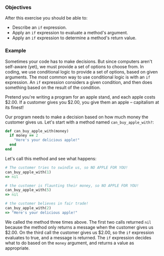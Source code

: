 <!-- { ids:[67], language:'Ruby', type:'workshop', order: 0, name:'If Expression', description:'Learn how to evaluate arguments and determine values with the if expression.' }-->

### Objectives

After this exercise you should be able to:

- Describe an `if` expression.
- Apply an `if` expression to evaluate a method's argument.
- Apply an `if` expression to determine a method's return value.

### Example

Sometimes your code has to make decisions. But since computers aren't self-aware (yet), we must provide a set of options to choose from. In coding, we use conditional logic to provide a set of options, based on given arguments. The most common way to use conditional logic is with an `if` expression. An `if` expression considers a given condition, and then does something based on the result of the condition.

Pretend you're writing a program for an apple stand, and each apple costs $2.00. If a customer gives you $2.00, you give them an apple – capitalism at its finest!

Our program needs to make a decision based on how much money the customer gives us. Let's start with a method named `can_buy_apple_with?`:

```ruby
def can_buy_apple_with(money)
  if money == 2
    "Here's your delicious apple!"
  end
end
```

Let's call this method and see what happens:

```ruby
# The customer tries to swindle us, so NO APPLE FOR YOU!
can_buy_apple_with(1)
=> nil

# the customer is flaunting their money, so NO APPLE FOR YOU!
can_buy_apple_with(5)
=> nil

# the customer believes in fair trade!
can_buy_apple_with(2)
=> "Here's your delicious apple!"
```

We called the method three times above. The first two calls returned `nil` because the method only returns a message when the customer gives us $2.00. On the third call the customer gives us $2.00, so the `if` expression evaluates to true, and a message is returned. The `if` expression decides what to do based on the `money` argument, and returns a value as appropriate.
